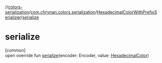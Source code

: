 //[colors-serialization](../../../index.md)/[com.chrynan.colors.serialization](../index.md)/[HexadecimalColorWithPrefixSerializer](index.md)/[serialize](serialize.md)

# serialize

[common]\
open override fun [serialize](serialize.md)(encoder: Encoder, value: [HexadecimalColor](../../../../colors-core/colors-core/com.chrynan.colors/-hexadecimal-color/index.md))
